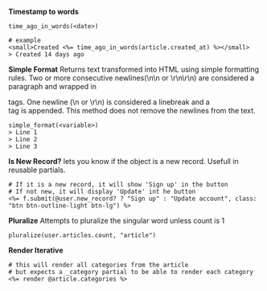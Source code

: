 **Timestamp to words**
```
time_ago_in_words(<date>)

# example
<small>Created <%= time_ago_in_words(article.created_at) %></small>
> Created 14 days ago
```

**Simple Format**
Returns text transformed into HTML using simple formatting rules. Two or more consecutive newlines(\n\n or \r\n\r\n) are considered a paragraph and wrapped in <p> tags. One newline (\n or \r\n) is considered a linebreak and a <br /> tag is appended. This method does not remove the newlines from the text.
```
simple_format(<variable>)
> Line 1
> Line 2
> Line 3
```

**Is New Record?**
lets you know if the object is a new record. Usefull in reusable partials.
```
# If it is a new record, it will show 'Sign up' in the button
# If not new, it will display 'Update' int he button
<%= f.submit(@user.new_record? ? "Sign up" : "Update account", class: "btn btn-outline-light btn-lg") %>
```
**Pluralize**
Attempts to pluralize the singular word unless count is 1
```
pluralize(user.articles.count, "article")
```

**Render Iterative**
```
# this will render all categories from the article
# but expects a _category partial to be able to render each category
<%= render @article.categories %>
```
